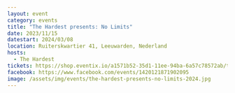 ```yaml
---
layout: event
category: events
title: "The Hardest presents: No Limits"
date: 2023/11/15
datestart: 2024/03/08
location: Ruiterskwartier 41, Leeuwarden, Nederland
hosts:
  - The Hardest
tickets: https://shop.eventix.io/a1571b52-35d1-11ee-94ba-6a57c78572ab/tickets
facebook: https://www.facebook.com/events/1420121871902095
image: /assets/img/events/the-hardest-presents-no-limits-2024.jpg
---
```

